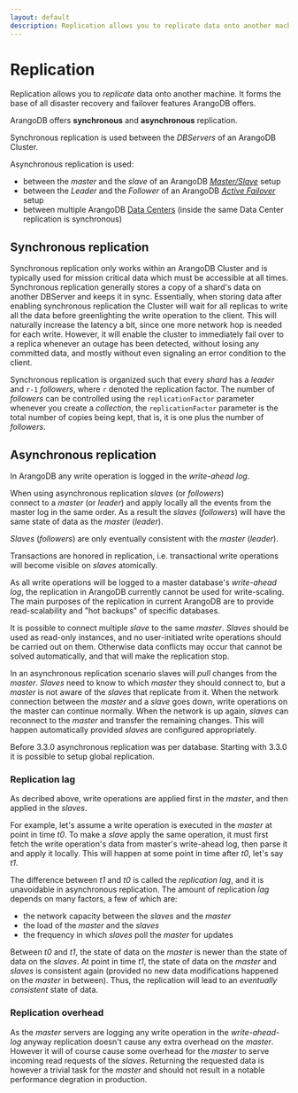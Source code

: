 ```yaml
---
layout: default
description: Replication allows you to replicate data onto another machine
---
```

Replication
===========

Replication allows you to *replicate* data onto another machine. It
forms the base of all disaster recovery and failover features ArangoDB
offers. 

ArangoDB offers **synchronous** and **asynchronous** replication.

Synchronous replication is used between the _DBServers_ of an ArangoDB
Cluster.

Asynchronous replication is used:

- between the _master_ and the _slave_ of an ArangoDB [_Master/Slave_](architecture-deployment-modes-master-slave.html) setup
- between the _Leader_ and the _Follower_ of an ArangoDB [_Active Failover_](architecture-deployment-modes-active-failover.html) setup
- between multiple ArangoDB [Data Centers](architecture-deployment-modes-dc2-dc.html) (inside the same Data Center replication is synchronous)

Synchronous replication
-----------------------

Synchronous replication only works within an ArangoDB Cluster and is typically
used for mission critical data which must be accessible at all
times. Synchronous replication generally stores a copy of a shard's
data on another DBServer and keeps it in sync. Essentially, when storing
data after enabling synchronous replication the Cluster will wait for
all replicas to write all the data before greenlighting the write
operation to the client. This will naturally increase the latency a
bit, since one more network hop is needed for each write. However, it
will enable the cluster to immediately fail over to a replica whenever
an outage has been detected, without losing any committed data, and
mostly without even signaling an error condition to the client. 

Synchronous replication is organized such that every _shard_ has a
_leader_ and `r-1` _followers_, where `r` denoted the replication
factor. The number of _followers_ can be controlled using the
`replicationFactor` parameter whenever you create a _collection_, the
`replicationFactor` parameter is the total number of copies being
kept, that is, it is one plus the number of _followers_. 

Asynchronous replication
------------------------

In ArangoDB any write operation is logged in the _write-ahead
log_. 

When using asynchronous replication _slaves_ (or _followers_)  
connect to a _master_ (or _leader_) and apply locally all the events from
the master log in the same order. As a result the _slaves_ (_followers_) 
will have the same state of data as the _master_ (_leader_).

_Slaves_ (_followers_) are only eventually consistent with the _master_ (_leader_).

Transactions are honored in replication, i.e. transactional write operations will 
become visible on _slaves_ atomically.

As all write operations will be logged to a master database's _write-ahead log_, the 
replication in ArangoDB currently cannot be used for write-scaling. The main purposes 
of the replication in current ArangoDB are to provide read-scalability and "hot backups" 
of specific databases.

It is possible to connect multiple _slave_ to the same _master_. _Slaves_ should be used
as read-only instances, and no user-initiated write operations 
should be carried out on them. Otherwise data conflicts may occur that cannot be solved 
automatically, and that will make the replication stop.

In an asynchronous replication scenario slaves will _pull_ changes 
from the _master_. _Slaves_ need to know to which _master_ they should 
connect to, but a _master_ is not aware of the _slaves_ that replicate from it. 
When the network connection between the _master_ and a _slave_ goes down, write 
operations on the master can continue normally. When the network is up again, _slaves_ 
can reconnect to the _master_ and transfer the remaining changes. This will 
happen automatically provided _slaves_ are configured appropriately.

Before 3.3.0 asynchronous replication was per database. Starting with 3.3.0 it is possible
to setup global replication.

### Replication lag

As decribed above, write operations are applied first in the _master_, and then applied 
in the _slaves_. 

For example, let's assume a write operation is executed in the _master_ 
at point in time _t0_. To make a _slave_ apply the same operation, it must first 
fetch the write operation's data from master's write-ahead log, then parse it and 
apply it locally. This will happen at some point in time after _t0_, let's say _t1_. 

The difference between _t1_ and _t0_ is called the _replication lag_, and it is unavoidable 
in asynchronous replication. The amount of replication _lag_ depends on many factors, a 
few of which are:

* the network capacity between the _slaves_ and the _master_
* the load of the _master_ and the _slaves_
* the frequency in which _slaves_ poll the _master_ for updates

Between _t0_ and _t1_, the state of data on the _master_ is newer than the state of data
on the _slaves_. At point in time _t1_, the state of data on the _master_ and _slaves_
is consistent again (provided no new data modifications happened on the _master_ in
between). Thus, the replication will lead to an _eventually consistent_ state of data.

### Replication overhead

As the _master_ servers are logging any write operation in the _write-ahead-log_ anyway replication doesn't cause any extra overhead on the _master_. However it will of course cause some overhead for the _master_ to serve incoming read requests of the _slaves_. Returning the requested data is however a trivial task for the _master_ and should not result in a notable performance degration in production.
